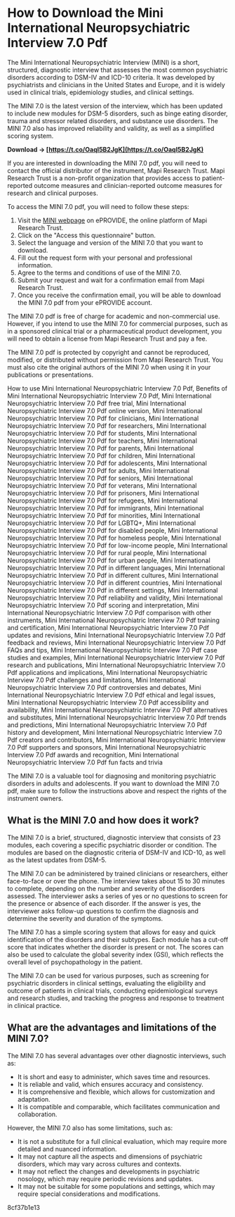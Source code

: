 
 
# How to Download the Mini International Neuropsychiatric Interview 7.0 Pdf
 
The Mini International Neuropsychiatric Interview (MINI) is a short, structured, diagnostic interview that assesses the most common psychiatric disorders according to DSM-IV and ICD-10 criteria. It was developed by psychiatrists and clinicians in the United States and Europe, and it is widely used in clinical trials, epidemiology studies, and clinical settings.
 
The MINI 7.0 is the latest version of the interview, which has been updated to include new modules for DSM-5 disorders, such as binge eating disorder, trauma and stressor related disorders, and substance use disorders. The MINI 7.0 also has improved reliability and validity, as well as a simplified scoring system.
 
**Download → [https://t.co/OaqI5B2JgK](https://t.co/OaqI5B2JgK)**


 
If you are interested in downloading the MINI 7.0 pdf, you will need to contact the official distributor of the instrument, Mapi Research Trust. Mapi Research Trust is a non-profit organization that provides access to patient-reported outcome measures and clinician-reported outcome measures for research and clinical purposes.
 
To access the MINI 7.0 pdf, you will need to follow these steps:
 
1. Visit the [MINI webpage](https://eprovide.mapi-trust.org/instruments/mini-international-neuropsychiatric-interview) on ePROVIDE, the online platform of Mapi Research Trust.
2. Click on the "Access this questionnaire" button.
3. Select the language and version of the MINI 7.0 that you want to download.
4. Fill out the request form with your personal and professional information.
5. Agree to the terms and conditions of use of the MINI 7.0.
6. Submit your request and wait for a confirmation email from Mapi Research Trust.
7. Once you receive the confirmation email, you will be able to download the MINI 7.0 pdf from your ePROVIDE account.

The MINI 7.0 pdf is free of charge for academic and non-commercial use. However, if you intend to use the MINI 7.0 for commercial purposes, such as in a sponsored clinical trial or a pharmaceutical product development, you will need to obtain a license from Mapi Research Trust and pay a fee.
 
The MINI 7.0 pdf is protected by copyright and cannot be reproduced, modified, or distributed without permission from Mapi Research Trust. You must also cite the original authors of the MINI 7.0 when using it in your publications or presentations.
 
How to use Mini International Neuropsychiatric Interview 7.0 Pdf,  Benefits of Mini International Neuropsychiatric Interview 7.0 Pdf,  Mini International Neuropsychiatric Interview 7.0 Pdf free trial,  Mini International Neuropsychiatric Interview 7.0 Pdf online version,  Mini International Neuropsychiatric Interview 7.0 Pdf for clinicians,  Mini International Neuropsychiatric Interview 7.0 Pdf for researchers,  Mini International Neuropsychiatric Interview 7.0 Pdf for students,  Mini International Neuropsychiatric Interview 7.0 Pdf for teachers,  Mini International Neuropsychiatric Interview 7.0 Pdf for parents,  Mini International Neuropsychiatric Interview 7.0 Pdf for children,  Mini International Neuropsychiatric Interview 7.0 Pdf for adolescents,  Mini International Neuropsychiatric Interview 7.0 Pdf for adults,  Mini International Neuropsychiatric Interview 7.0 Pdf for seniors,  Mini International Neuropsychiatric Interview 7.0 Pdf for veterans,  Mini International Neuropsychiatric Interview 7.0 Pdf for prisoners,  Mini International Neuropsychiatric Interview 7.0 Pdf for refugees,  Mini International Neuropsychiatric Interview 7.0 Pdf for immigrants,  Mini International Neuropsychiatric Interview 7.0 Pdf for minorities,  Mini International Neuropsychiatric Interview 7.0 Pdf for LGBTQ+,  Mini International Neuropsychiatric Interview 7.0 Pdf for disabled people,  Mini International Neuropsychiatric Interview 7.0 Pdf for homeless people,  Mini International Neuropsychiatric Interview 7.0 Pdf for low-income people,  Mini International Neuropsychiatric Interview 7.0 Pdf for rural people,  Mini International Neuropsychiatric Interview 7.0 Pdf for urban people,  Mini International Neuropsychiatric Interview 7.0 Pdf in different languages,  Mini International Neuropsychiatric Interview 7.0 Pdf in different cultures,  Mini International Neuropsychiatric Interview 7.0 Pdf in different countries,  Mini International Neuropsychiatric Interview 7.0 Pdf in different settings,  Mini International Neuropsychiatric Interview 7.0 Pdf reliability and validity,  Mini International Neuropsychiatric Interview 7.0 Pdf scoring and interpretation,  Mini International Neuropsychiatric Interview 7.0 Pdf comparison with other instruments,  Mini International Neuropsychiatric Interview 7.0 Pdf training and certification,  Mini International Neuropsychiatric Interview 7.0 Pdf updates and revisions,  Mini International Neuropsychiatric Interview 7.0 Pdf feedback and reviews,  Mini International Neuropsychiatric Interview 7.0 Pdf FAQs and tips,  Mini International Neuropsychiatric Interview 7.0 Pdf case studies and examples,  Mini International Neuropsychiatric Interview 7.0 Pdf research and publications,  Mini International Neuropsychiatric Interview 7.0 Pdf applications and implications,  Mini International Neuropsychiatric Interview 7.0 Pdf challenges and limitations,  Mini International Neuropsychiatric Interview 7.0 Pdf controversies and debates,  Mini International Neuropsychiatric Interview 7.0 Pdf ethical and legal issues,  Mini International Neuropsychiatric Interview 7.0 Pdf accessibility and availability,  Mini International Neuropsychiatric Interview 7.0 Pdf alternatives and substitutes,  Mini International Neuropsychiatric Interview 7.0 Pdf trends and predictions,  Mini International Neuropsychiatric Interview 7.0 Pdf history and development,  Mini International Neuropsychiatric Interview 7.0 Pdf creators and contributors,  Mini International Neuropsychiatric Interview 7.0 Pdf supporters and sponsors,  Mini International Neuropsychiatric Interview 7.0 Pdf awards and recognition,  Mini International Neuropsychiatric Interview 7.0 Pdf fun facts and trivia
 
The MINI 7.0 is a valuable tool for diagnosing and monitoring psychiatric disorders in adults and adolescents. If you want to download the MINI 7.0 pdf, make sure to follow the instructions above and respect the rights of the instrument owners.
  
## What is the MINI 7.0 and how does it work?
 
The MINI 7.0 is a brief, structured, diagnostic interview that consists of 23 modules, each covering a specific psychiatric disorder or condition. The modules are based on the diagnostic criteria of DSM-IV and ICD-10, as well as the latest updates from DSM-5.
 
The MINI 7.0 can be administered by trained clinicians or researchers, either face-to-face or over the phone. The interview takes about 15 to 30 minutes to complete, depending on the number and severity of the disorders assessed. The interviewer asks a series of yes or no questions to screen for the presence or absence of each disorder. If the answer is yes, the interviewer asks follow-up questions to confirm the diagnosis and determine the severity and duration of the symptoms.
 
The MINI 7.0 has a simple scoring system that allows for easy and quick identification of the disorders and their subtypes. Each module has a cut-off score that indicates whether the disorder is present or not. The scores can also be used to calculate the global severity index (GSI), which reflects the overall level of psychopathology in the patient.
 
The MINI 7.0 can be used for various purposes, such as screening for psychiatric disorders in clinical settings, evaluating the eligibility and outcome of patients in clinical trials, conducting epidemiological surveys and research studies, and tracking the progress and response to treatment in clinical practice.
  
## What are the advantages and limitations of the MINI 7.0?
 
The MINI 7.0 has several advantages over other diagnostic interviews, such as:

- It is short and easy to administer, which saves time and resources.
- It is reliable and valid, which ensures accuracy and consistency.
- It is comprehensive and flexible, which allows for customization and adaptation.
- It is compatible and comparable, which facilitates communication and collaboration.

However, the MINI 7.0 also has some limitations, such as:

- It is not a substitute for a full clinical evaluation, which may require more detailed and nuanced information.
- It may not capture all the aspects and dimensions of psychiatric disorders, which may vary across cultures and contexts.
- It may not reflect the changes and developments in psychiatric nosology, which may require periodic revisions and updates.
- It may not be suitable for some populations and settings, which may require special considerations and modifications.

 8cf37b1e13
 
